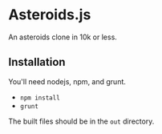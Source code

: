 Asteroids.js
============

An asteroids clone in 10k or less.

Installation
------------

You'll need nodejs, npm, and grunt.

* `npm install`
* `grunt`

The built files should be in the `out` directory.